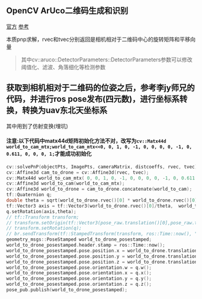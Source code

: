 ## OpenCV ArUco二维码生成和识别 
[官方](https://docs.opencv.org/3.1.0/d9/d6a/group__aruco.html#gafdd609e5c251dc7b8197323657a874c3)
[参考](https://blog.csdn.net/u010260681/article/details/77089657)  

本质pnp求解，rvec和tvec分别返回是相机相对于二维码中心的旋转矩阵和平移向量

> 其中cv::aruco::DetectorParameters::DetectorParameters参数可以修改阈值化、滤波、角落细化等检测参数



## 获取到相机相对于二维码的位姿之后，参考李jy师兄的代码，并进行ros pose发布(四元数)，进行坐标系转换，转换为uav东北天坐标系
其中用到了仿射变换(埋坑)

#### 注意:以下代码中matx44d矩阵初始化方法不对，改写为`cv::Matx44d world_to_cam_mtx;world_to_cam_mtx<<0, 0, 1, 0, -1, 0, 0, 0, 0, -1, 0, 0.611, 0, 0, 0, 1;`才能成功初始化
```c++
cv::solvePnP(objectPts, ImagePts, cameraMatrix, distcoeffs, rvec, tvec);                           
cv::Affine3d cam_to_drone = cv::Affine3d(rvec, tvec);
cv::Matx44d world_to_cam_mtx( 0, 0, 1, 0, -1, 0, 0, 0, 0, -1, 0, 0.611, 0, 0, 0, 1); 
cv::Affine3d world_to_cam(world_to_cam_mtx);
cv::Affine3d world_to_drone = cam_to_drone.concatenate(world_to_cam);
tf::Quaternion q;
double theta = sqrt(world_to_drone.rvec()[0] * world_to_drone.rvec()[0] + world_to_drone.rvec()[1] * world_to_drone.rvec()[1] + world_to_drone.rvec()[2] * world_to_drone.rvec()[2]);
tf::Vector3 axis = tf::Vector3(world_to_drone.rvec()[0]/theta,  world_to_drone.rvec()[1]/theta, world_to_drone.rvec()[2]/theta);
q.setRotation(axis,theta);
// tf::Transform transform;                
// transform.setOrigin(tf::Vector3(pose_raw.translation()[0],pose_raw.translation()[1],pose_raw.translation()[2]));                
// transform.setRotation(q);
// br.sendTransform(tf::StampedTransform(transform, ros::Time::now(), "world", "drone"));
geometry_msgs::PoseStamped world_to_drone_posestamped;
world_to_drone_posestamped.header.stamp = ros::Time::now();
world_to_drone_posestamped.pose.position.x = world_to_drone.translation()[0] / 1000.0;
world_to_drone_posestamped.pose.position.y = world_to_drone.translation()[1] / 1000.0; 
world_to_drone_posestamped.pose.position.z = world_to_drone.translation()[2] / 1000.0;
world_to_drone_posestamped.pose.orientation.w = q.w();
world_to_drone_posestamped.pose.orientation.x = q.x();
world_to_drone_posestamped.pose.orientation.y = q.y();
world_to_drone_posestamped.pose.orientation.z = q.z();
pose_pub.publish(world_to_drone_posestamped);
```



